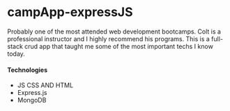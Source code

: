 # campApp-expressJS
Probably one of the most attended web development bootcamps. Colt is a professional instructor and I highly recommend his programs. This is a full-stack crud app that taught me some of the most important techs I know today.

#### Technologies
- JS CSS AND HTML
- Express.js
- MongoDB
